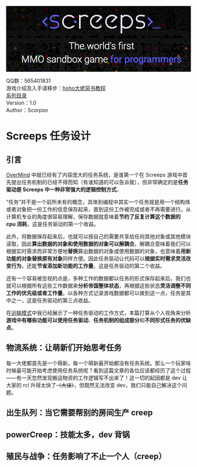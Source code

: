 <img align="middle" src="./imgs/title.png">
  
QQ群：565401831  
游戏介绍及入手请移步：[hoho大佬简书教程](https://www.jianshu.com/p/5431cb7f42d3)  
[系列目录](https://zhuanlan.zhihu.com/p/104412058)  
Version：1.0  
Author：Scorpior

# Screeps 任务设计

## 引言
[OverMind](https://github.com/bencbartlett/Overmind/wiki/Tasks) 中就已经有了内容庞大的任务系统，是谁第一个在 Screeps 
游戏中首先提出任务机制的已经不得而知（有谁知道的可以告诉我），但非常确定的是**任务驱动是 Screeps 中一种非常强大的逻辑控制方式**。

“任务”并不是一个前所未有的概念，具体到编程中其实一个任务就是用一个结构体或者对象把一份工作的信息保存起来，直到这份工作被完成或者不再需要进行。从计算机专业的角度很容易理解，保存数据就意味着**节约了反复计算这个数据的** 
**cpu 消耗**，这是任务驱动的第一个收益。

此外，将数据保存起来后，也就可以按自己的需要共享给任何其他对象或其他模块读取，因此**算出数据的对象和使用数据的对象可以解耦合**。解耦合意味着我们可以根据实时需求而非常方便地**替换**算出数据的对象或使用数据的对象，也意味着**用新功能的对象替换原有对象**同样方便。因此任务驱动让代码可以**根据实时需求灵活改变行为**，还能**节省添加新功能的工作量**，这是任务驱动的第二个收益。

还有一个容易被忽视的点是，多种工作的数据都以任务的形式保存起来后，我们也就可以根据所有这些工作数据来**分析帝国整体状态**，再根据这些状态**灵活调整不同工作的优先级或者工作量**。以各种方式记录游戏数据都可以做到这一点，任务是其中之一，这是任务驱动的第三点收益。

在[运输模式](运输模式b.md)中我已经展示了一种任务驱动的工作方式，本篇打算从个人视角来分析**游戏中有哪些功能可以使用任务驱动**、**任务机制的组成部分**和**不同形式任务的优缺点**。

## 物流系统：让萌新们开始思考任务
每一大佬都首先是一个萌新，每一个萌新最开始都没有任务系统。那么一个玩家啥时候最可能开始考虑使用任务系统呢？看到这篇文章的各位应该都经历了这个过程——有一天忽然发现搬运物资的工作逻辑写不出来了！这一切的起因都是 dev 
让大家的 rcl 升得太快了~~（大误）~~，但既然无法改变 dev，我们只能自己解决这个问题。


## 出生队列：当它需要帮别的房间生产 creep

## powerCreep：技能太多，dev 背锅

## 殖民与战争：任务影响了不止一个人（creep）